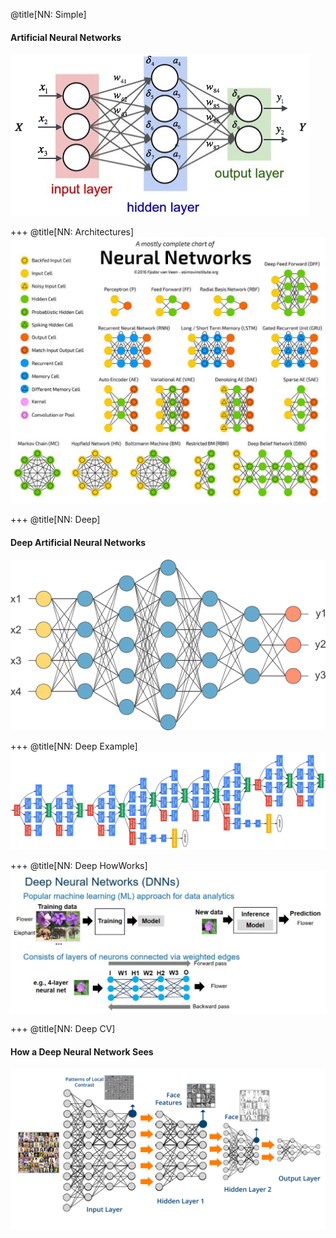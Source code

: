 @title[NN: Simple]
#### Artificial Neural Networks
![Neural Network Simple](assets/images/NeuralNetwork/NeuralNetwork-Simple.png)

+++
@title[NN: Architectures]
![Neural Network Architectures](assets/images/NeuralNetwork/NeuralNetwork-Architectures.jpg)

+++
@title[NN: Deep]
#### Deep Artificial Neural Networks
![Neural Network Deep](assets/images/NeuralNetwork/NeuralNetwork-Deep.png)

+++
@title[NN: Deep Example]
![Neural Network Deep Example](assets/images/NeuralNetwork/NeuralNetwork-Deep-example.png)

+++
@title[NN: Deep HowWorks]
![Neural Network Deep HowWorks](assets/images/NeuralNetwork/NeuralNetwork-Deep-HowWorks.jpg)

+++
@title[NN: Deep CV]
#### How a Deep Neural Network Sees
![Neural Network Deep CV](assets/images/NeuralNetwork/NeuralNetwork-Deep-CV.png)
